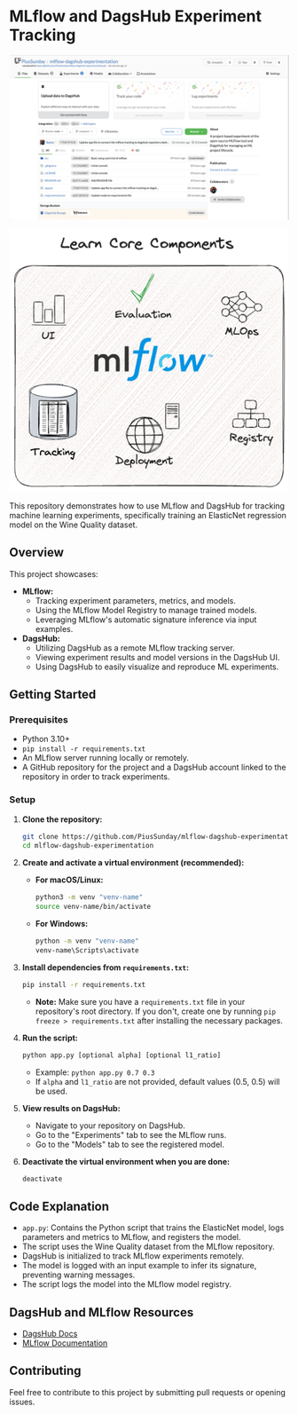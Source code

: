 # MLflow and DagsHub Experiment Tracking

[![Open In DagsHub](images/dagshub-screenshot.png)](https://dagshub.com/PiusSunday/mlflow-dagshub-experimentation)

[![MLFlow](images/mlflow.png)](https://mlflow.org/docs/latest/index.html)

This repository demonstrates how to use MLflow and DagsHub for tracking machine learning experiments, specifically training an ElasticNet regression model on the Wine Quality dataset.

## Overview

This project showcases:

* **MLflow:**
  * Tracking experiment parameters, metrics, and models.
  * Using the MLflow Model Registry to manage trained models.
  * Leveraging MLflow's automatic signature inference via input examples.
* **DagsHub:**
  * Utilizing DagsHub as a remote MLflow tracking server.
  * Viewing experiment results and model versions in the DagsHub UI.
  * Using DagsHub to easily visualize and reproduce ML experiments.

## Getting Started

### Prerequisites

* Python 3.10+
* `pip install -r requirements.txt`
* An MLflow server running locally or remotely.
* A GitHub repository for the project and a DagsHub account linked to the repository in order to track experiments.

### Setup

1. **Clone the repository:**

    ```bash
    git clone https://github.com/PiusSunday/mlflow-dagshub-experimentation.git
    cd mlflow-dagshub-experimentation
    ```

2. **Create and activate a virtual environment (recommended):**

    * **For macOS/Linux:**

        ```bash
        python3 -m venv "venv-name"
        source venv-name/bin/activate
        ```

    * **For Windows:**

        ```bash
        python -m venv "venv-name"
        venv-name\Scripts\activate
        ```

3. **Install dependencies from `requirements.txt`:**

    ```bash
    pip install -r requirements.txt
    ```

    * **Note:** Make sure you have a `requirements.txt` file in your repository's root directory. If you don't, create one by running `pip freeze > requirements.txt` after installing the necessary packages.

4. **Run the script:**

    ```bash
    python app.py [optional alpha] [optional l1_ratio]
    ```

    * Example: `python app.py 0.7 0.3`
    * If `alpha` and `l1_ratio` are not provided, default values (0.5, 0.5) will be used.

5. **View results on DagsHub:**
    * Navigate to your repository on DagsHub.
    * Go to the "Experiments" tab to see the MLflow runs.
    * Go to the "Models" tab to see the registered model.

6. **Deactivate the virtual environment when you are done:**

    ```bash
    deactivate
    ```

## Code Explanation

* `app.py`: Contains the Python script that trains the ElasticNet model, logs parameters and metrics to MLflow, and registers the model.
* The script uses the Wine Quality dataset from the MLflow repository.
* DagsHub is initialized to track MLflow experiments remotely.
* The model is logged with an input example to infer its signature, preventing warning messages.
* The script logs the model into the MLflow model registry.

## DagsHub and MLflow Resources

* [DagsHub Docs](https://dagshub.com/docs/integration_guide/mlflow_tracking/)
* [MLflow Documentation](https://mlflow.org/docs/latest/index.html)

## Contributing

Feel free to contribute to this project by submitting pull requests or opening issues.
